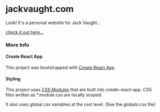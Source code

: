# jackvaught.com

Look! It's a personal website for Jack Vaught...

[check it out here...](https://jackvaught.com)

### More Info

#### Create React App

This project was bootstrapped with [Create React App](https://github.com/facebook/create-react-app)

#### Styling

This project uses [CSS Modules](https://facebook.github.io/create-react-app/docs/adding-a-css-modules-stylesheet) that are built into create-react-app. CSS files written as *.module.css are locally scoped.

It also uses global css variables at the root level. (See the globals.css file)


